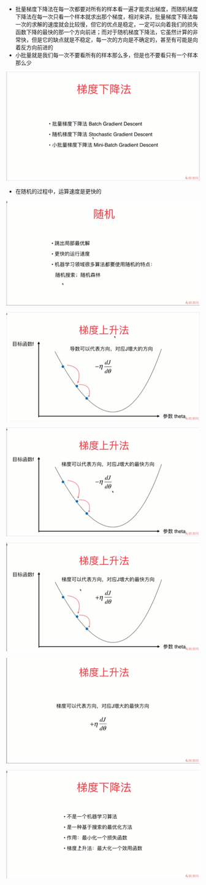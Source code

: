 - 批量梯度下降法在每一次都要对所有的样本看一遍才能求出梯度，而随机梯度下降法在每一次只看一个样本就求出那个梯度，相对来讲，批量梯度下降法每一次的求解的速度就会比较慢，但它的优点是稳定，一定可以向着我们的损失函数下降的最快的那一个方向前进；而对于随机梯度下降法，它虽然计算的非常快，但是它的缺点就是不稳定，每一次的方向是不确定的，甚至有可能是向着反方向前进的
- 小批量就是我们每一次不要看所有的样本那么多，但是也不要看只有一个样本那么少

![1568707672450](assets/1568707672450.png)

- 在随机的过程中，运算速度是更快的

![1568707847239](assets/1568707847239.png)

![1568707997134](assets/1568707997134.png)

![1568708027126](assets/1568708027126.png)

![1568708075197](assets/1568708075197.png)

![1568708144127](assets/1568708144127.png)

![1568708243565](assets/1568708243565.png)

